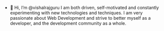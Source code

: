 - 👋 Hi, I’m @vishalrajguru
I am both driven, self-motivated and constantly experimenting with
new technologies and techniques. I am very passionate about Web
Development and strive to better myself as a developer, and the
development community as a whole.

<!---
vishalrajguru/vishalrajguru is a ✨ special ✨ repository because its `README.md` (this file) appears on your GitHub profile.
You can click the Preview link to take a look at your changes.
--->
